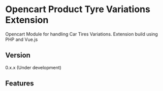 # Opencart Product Tyre Variations Extension
Opencart Module for handling Car Tires Variations. Extension build using PHP and Vue.js

## Version

0.x.x (Under development)

## Features


